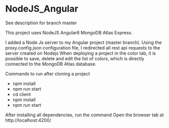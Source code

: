 # NodeJS_Angular
See description for branch master

This project uses NodeJS Angular6 MongoDB Atlas Express.

I added a Node Js server to my Angular project (master branch).
Using the proxy.config.json configuration file, I redirected all rest api requests to the server created on Nodejs
When deploying a project in the color tab, it is possible to save, delete and edit the list of colors, which is directly connected to the MongoDB Atlas database.

Commands to run after cloning a project

- npm install
- npm run start
- cd client
- npm install
- npm run start

After installing all dependencies, run the command
Open the browser tab at http://localhost:4200/
